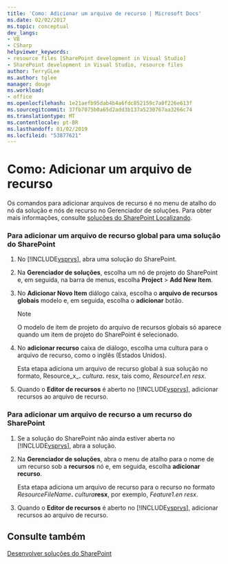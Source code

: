```yaml
---
title: 'Como: Adicionar um arquivo de recurso | Microsoft Docs'
ms.date: 02/02/2017
ms.topic: conceptual
dev_langs:
- VB
- CSharp
helpviewer_keywords:
- resource files [SharePoint development in Visual Studio]
- SharePoint development in Visual Studio, resource files
author: TerryGLee
ms.author: tglee
manager: douge
ms.workload:
- office
ms.openlocfilehash: 1e21aefb95dab4b4a6fdc852159c7a0f226e613f
ms.sourcegitcommit: 37fb7075b0a65d2add3b137a5230767aa3266c74
ms.translationtype: MT
ms.contentlocale: pt-BR
ms.lasthandoff: 01/02/2019
ms.locfileid: "53877621"
---
```

# <a name="how-to-add-a-resource-file"></a>Como: Adicionar um arquivo de recurso
  Os comandos para adicionar arquivos de recurso é no menu de atalho do nó da solução e nós de recurso no Gerenciador de soluções. Para obter mais informações, consulte [soluções do SharePoint Localizando](../sharepoint/localizing-sharepoint-solutions.md).  
  
### <a name="to-add-a-global-resource-file-to-a-sharepoint-solution"></a>Para adicionar um arquivo de recurso global para uma solução do SharePoint  
  
1. No [!INCLUDE[vsprvs](../sharepoint/includes/vsprvs-md.md)], abra uma solução do SharePoint.  
  
2. Na **Gerenciador de soluções**, escolha um nó de projeto do SharePoint e, em seguida, na barra de menus, escolha **Project** > **Add New Item**.  
  
3. No **Adicionar Novo Item** diálogo caixa, escolha o **arquivo de recursos globais** modelo e, em seguida, escolha o **adicionar** botão.  
  
   > [!NOTE]  
   >  O modelo de item de projeto do arquivo de recursos globais só aparece quando um item de projeto do SharePoint é selecionado.  
  
4. No **adicionar recurso** caixa de diálogo, escolha uma cultura para o arquivo de recurso, como o inglês (Estados Unidos).  
  
    Esta etapa adiciona um arquivo de recurso global à sua solução no formato, Resource_x_**.** <em>cultura</em><strong>.</strong> resx, tais como, *Resource1.en resx*.  
  
5. Quando o **Editor de recursos** é aberto no [!INCLUDE[vsprvs](../sharepoint/includes/vsprvs-md.md)], adicionar recursos ao arquivo de recurso.  
  
### <a name="to-add-a-feature-resource-file-to-a-sharepoint-feature"></a>Para adicionar um arquivo de recurso a um recurso do SharePoint  
  
1.  Se a solução do SharePoint não ainda estiver aberta no [!INCLUDE[vsprvs](../sharepoint/includes/vsprvs-md.md)], abra a solução.  
  
2.  Na **Gerenciador de soluções**, abra o menu de atalho para o nome de um recurso sob a **recursos** nó e, em seguida, escolha **adicionar recurso**.  
  
     Esta etapa adiciona um arquivo de recurso para o recurso no formato _ResourceFileName_**.** _cultura_**resx**, por exemplo, *Feature1.en resx*.  
  
3.  Quando o **Editor de recursos** é aberto no [!INCLUDE[vsprvs](../sharepoint/includes/vsprvs-md.md)], adicionar recursos ao arquivo de recurso.  
  
## <a name="see-also"></a>Consulte também
 [Desenvolver soluções do SharePoint](../sharepoint/developing-sharepoint-solutions.md)  
